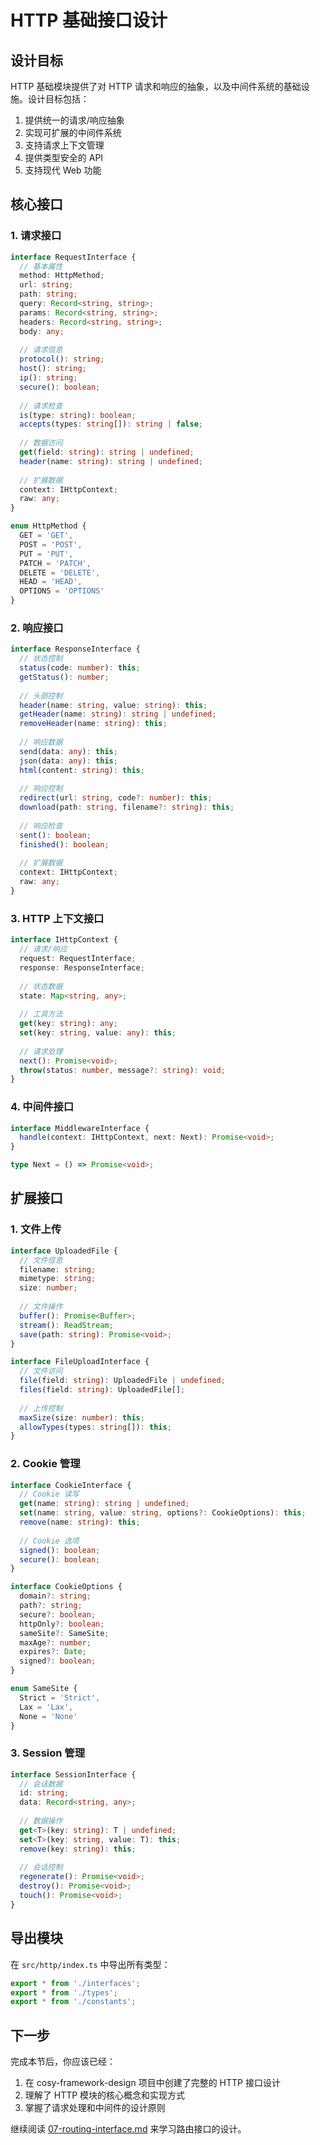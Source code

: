 # HTTP 基础接口设计

## 设计目标

HTTP 基础模块提供了对 HTTP 请求和响应的抽象，以及中间件系统的基础设施。设计目标包括：

1. 提供统一的请求/响应抽象
2. 实现可扩展的中间件系统
3. 支持请求上下文管理
4. 提供类型安全的 API
5. 支持现代 Web 功能

## 核心接口

### 1. 请求接口

```typescript
interface RequestInterface {
  // 基本属性
  method: HttpMethod;
  url: string;
  path: string;
  query: Record<string, string>;
  params: Record<string, string>;
  headers: Record<string, string>;
  body: any;
  
  // 请求信息
  protocol(): string;
  host(): string;
  ip(): string;
  secure(): boolean;
  
  // 请求检查
  is(type: string): boolean;
  accepts(types: string[]): string | false;
  
  // 数据访问
  get(field: string): string | undefined;
  header(name: string): string | undefined;
  
  // 扩展数据
  context: IHttpContext;
  raw: any;
}

enum HttpMethod {
  GET = 'GET',
  POST = 'POST',
  PUT = 'PUT',
  PATCH = 'PATCH',
  DELETE = 'DELETE',
  HEAD = 'HEAD',
  OPTIONS = 'OPTIONS'
}
```

### 2. 响应接口

```typescript
interface ResponseInterface {
  // 状态控制
  status(code: number): this;
  getStatus(): number;
  
  // 头部控制
  header(name: string, value: string): this;
  getHeader(name: string): string | undefined;
  removeHeader(name: string): this;
  
  // 响应数据
  send(data: any): this;
  json(data: any): this;
  html(content: string): this;
  
  // 响应控制
  redirect(url: string, code?: number): this;
  download(path: string, filename?: string): this;
  
  // 响应检查
  sent(): boolean;
  finished(): boolean;
  
  // 扩展数据
  context: IHttpContext;
  raw: any;
}
```

### 3. HTTP 上下文接口

```typescript
interface IHttpContext {
  // 请求/响应
  request: RequestInterface;
  response: ResponseInterface;
  
  // 状态数据
  state: Map<string, any>;
  
  // 工具方法
  get(key: string): any;
  set(key: string, value: any): this;
  
  // 请求处理
  next(): Promise<void>;
  throw(status: number, message?: string): void;
}
```

### 4. 中间件接口

```typescript
interface MiddlewareInterface {
  handle(context: IHttpContext, next: Next): Promise<void>;
}

type Next = () => Promise<void>;
```

## 扩展接口

### 1. 文件上传

```typescript
interface UploadedFile {
  // 文件信息
  filename: string;
  mimetype: string;
  size: number;
  
  // 文件操作
  buffer(): Promise<Buffer>;
  stream(): ReadStream;
  save(path: string): Promise<void>;
}

interface FileUploadInterface {
  // 文件访问
  file(field: string): UploadedFile | undefined;
  files(field: string): UploadedFile[];
  
  // 上传控制
  maxSize(size: number): this;
  allowTypes(types: string[]): this;
}
```

### 2. Cookie 管理

```typescript
interface CookieInterface {
  // Cookie 读写
  get(name: string): string | undefined;
  set(name: string, value: string, options?: CookieOptions): this;
  remove(name: string): this;
  
  // Cookie 选项
  signed(): boolean;
  secure(): boolean;
}

interface CookieOptions {
  domain?: string;
  path?: string;
  secure?: boolean;
  httpOnly?: boolean;
  sameSite?: SameSite;
  maxAge?: number;
  expires?: Date;
  signed?: boolean;
}

enum SameSite {
  Strict = 'Strict',
  Lax = 'Lax',
  None = 'None'
}
```

### 3. Session 管理

```typescript
interface SessionInterface {
  // 会话数据
  id: string;
  data: Record<string, any>;
  
  // 数据操作
  get<T>(key: string): T | undefined;
  set<T>(key: string, value: T): this;
  remove(key: string): this;
  
  // 会话控制
  regenerate(): Promise<void>;
  destroy(): Promise<void>;
  touch(): Promise<void>;
}
```

## 导出模块

在 `src/http/index.ts` 中导出所有类型：

```typescript
export * from './interfaces';
export * from './types';
export * from './constants';
```

## 下一步

完成本节后，你应该已经：
1. 在 cosy-framework-design 项目中创建了完整的 HTTP 接口设计
2. 理解了 HTTP 模块的核心概念和实现方式
3. 掌握了请求处理和中间件的设计原则

继续阅读 [07-routing-interface.md](./07-routing-interface.md) 来学习路由接口的设计。 

